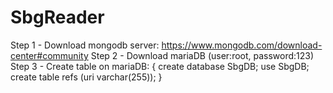 # SbgReader
Step 1 - Download mongodb server: https://www.mongodb.com/download-center#community
Step 2 - Download mariaDB (user:root, password:123)
Step 3 - Create table on mariaDB:
{
create database SbgDB;
use SbgDB;
create table refs (uri varchar(255));
}
